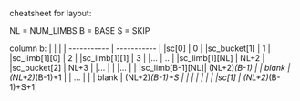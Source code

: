 cheatsheet for layout:

NL = NUM_LIMBS
B = BASE
S = SKIP

column b:
| | |
| -----------    | ----------- |
|sc[0]           | 0           |
|sc_bucket[1]    | 1           |
|sc_limb[1][0]   | 2           |
|sc_limb[1][1]   | 3           |
|...             |  ..         |
|sc_limb[1][NL]  | NL+2        |
|sc_bucket[2]    | NL+3        |
|...             |             |
|...             |             |
|sc_limb[B-1][NL]| (NL+2)*(B-1)    |
|  blank         | (NL+2)*(B-1)+1  |
|  ...           |                 |
|  blank         | (NL+2)*(B-1)+S  |
| | |
| | |
|sc[1]           | (NL+2)*(B-1)+S+1|
